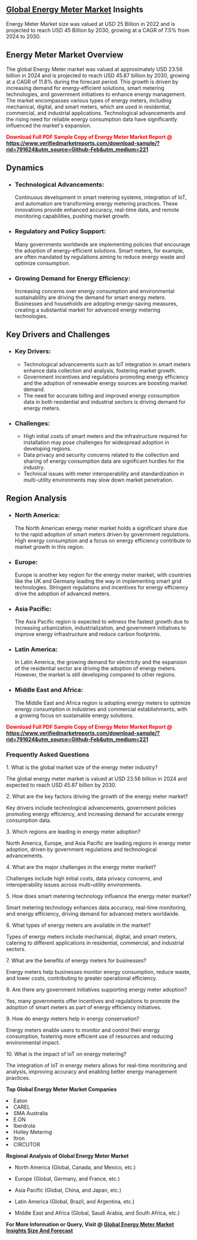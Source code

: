 <h2><a href="https://www.verifiedmarketreports.com/download-sample/?rid=791624&amp;utm_source=Github&amp;utm_medium=221" target="_blank">Global Energy Meter Market</a> Insights</h2><p>Energy Meter Market size was valued at USD 25 Billion in 2022 and is projected to reach USD 45 Billion by 2030, growing at a CAGR of 7.5% from 2024 to 2030.</p><p> <h2>Energy Meter Market Overview</h2> <p>The global Energy Meter market was valued at approximately USD 23.56 billion in 2024 and is projected to reach USD 45.87 billion by 2030, growing at a CAGR of 11.8% during the forecast period. This growth is driven by increasing demand for energy-efficient solutions, smart metering technologies, and government initiatives to enhance energy management. The market encompasses various types of energy meters, including mechanical, digital, and smart meters, which are used in residential, commercial, and industrial applications. Technological advancements and the rising need for reliable energy consumption data have significantly influenced the market's expansion.</p> <p><strong><p><span class=""><span style="color: #ff0000;"><strong>Download Full PDF Sample Copy of Energy Meter Market Report</strong> @ </span><a href="https://www.verifiedmarketreports.com/download-sample/?rid=791624&amp;utm_source=Github-Feb&amp;utm_medium=221" target="_blank">https://www.verifiedmarketreports.com/download-sample/?rid=791624&amp;utm_source=Github-Feb&amp;utm_medium=221</a></span></p></strong></p> <h2>Dynamics</h2> <ul> <li><h3>Technological Advancements:</h3> Continuous development in smart metering systems, integration of IoT, and automation are transforming energy metering practices. These innovations provide enhanced accuracy, real-time data, and remote monitoring capabilities, pushing market growth.</li> <li><h3>Regulatory and Policy Support:</h3> Many governments worldwide are implementing policies that encourage the adoption of energy-efficient solutions. Smart meters, for example, are often mandated by regulations aiming to reduce energy waste and optimize consumption.</li> <li><h3>Growing Demand for Energy Efficiency:</h3> Increasing concerns over energy consumption and environmental sustainability are driving the demand for smart energy meters. Businesses and households are adopting energy-saving measures, creating a substantial market for advanced energy metering technologies.</li> </ul> <h2>Key Drivers and Challenges</h2> <ul> <li><h3>Key Drivers:</h3> <ul> <li>Technological advancements such as IoT integration in smart meters enhance data collection and analysis, fostering market growth.</li> <li>Government incentives and regulations promoting energy efficiency and the adoption of renewable energy sources are boosting market demand.</li> <li>The need for accurate billing and improved energy consumption data in both residential and industrial sectors is driving demand for energy meters.</li> </ul> </li> <li><h3>Challenges:</h3> <ul> <li>High initial costs of smart meters and the infrastructure required for installation may pose challenges for widespread adoption in developing regions.</li> <li>Data privacy and security concerns related to the collection and sharing of energy consumption data are significant hurdles for the industry.</li> <li>Technical issues with meter interoperability and standardization in multi-utility environments may slow down market penetration.</li> </ul> </li> </ul> <h2>Region Analysis</h2> <ul> <li><h3>North America:</h3> The North American energy meter market holds a significant share due to the rapid adoption of smart meters driven by government regulations. High energy consumption and a focus on energy efficiency contribute to market growth in this region.</li> <li><h3>Europe:</h3> Europe is another key region for the energy meter market, with countries like the UK and Germany leading the way in implementing smart grid technologies. Stringent regulations and incentives for energy efficiency drive the adoption of advanced meters.</li> <li><h3>Asia Pacific:</h3> The Asia Pacific region is expected to witness the fastest growth due to increasing urbanization, industrialization, and government initiatives to improve energy infrastructure and reduce carbon footprints.</li> <li><h3>Latin America:</h3> In Latin America, the growing demand for electricity and the expansion of the residential sector are driving the adoption of energy meters. However, the market is still developing compared to other regions.</li> <li><h3>Middle East and Africa:</h3> The Middle East and Africa region is adopting energy meters to optimize energy consumption in industries and commercial establishments, with a growing focus on sustainable energy solutions.</li> </ul> <p><strong><p><span class=""><span style="color: #ff0000;"><strong>Download Full PDF Sample Copy of Energy Meter Market Report</strong> @ </span><a href="https://www.verifiedmarketreports.com/download-sample/?rid=791624&amp;utm_source=Github-Feb&amp;utm_medium=221" target="_blank">https://www.verifiedmarketreports.com/download-sample/?rid=791624&amp;utm_source=Github-Feb&amp;utm_medium=221</a></span></p></strong></p> <h3>Frequently Asked Questions</h3> <p>1. What is the global market size of the energy meter industry?</p> <p>The global energy meter market is valued at USD 23.56 billion in 2024 and expected to reach USD 45.87 billion by 2030.</p> <p>2. What are the key factors driving the growth of the energy meter market?</p> <p>Key drivers include technological advancements, government policies promoting energy efficiency, and increasing demand for accurate energy consumption data.</p> <p>3. Which regions are leading in energy meter adoption?</p> <p>North America, Europe, and Asia Pacific are leading regions in energy meter adoption, driven by government regulations and technological advancements.</p> <p>4. What are the major challenges in the energy meter market?</p> <p>Challenges include high initial costs, data privacy concerns, and interoperability issues across multi-utility environments.</p> <p>5. How does smart metering technology influence the energy meter market?</p> <p>Smart metering technology enhances data accuracy, real-time monitoring, and energy efficiency, driving demand for advanced meters worldwide.</p> <p>6. What types of energy meters are available in the market?</p> <p>Types of energy meters include mechanical, digital, and smart meters, catering to different applications in residential, commercial, and industrial sectors.</p> <p>7. What are the benefits of energy meters for businesses?</p> <p>Energy meters help businesses monitor energy consumption, reduce waste, and lower costs, contributing to greater operational efficiency.</p> <p>8. Are there any government initiatives supporting energy meter adoption?</p> <p>Yes, many governments offer incentives and regulations to promote the adoption of smart meters as part of energy efficiency initiatives.</p> <p>9. How do energy meters help in energy conservation?</p> <p>Energy meters enable users to monitor and control their energy consumption, fostering more efficient use of resources and reducing environmental impact.</p> <p>10. What is the impact of IoT on energy metering?</p> <p>The integration of IoT in energy meters allows for real-time monitoring and analysis, improving accuracy and enabling better energy management practices.</p> </p><p><strong>Top Global Energy Meter Market Companies</strong></p><div data-test-id=""><p><li>Eaton</li><li> CAREL</li><li> SMA Australia</li><li> E.ON</li><li> Iberdrola</li><li> Holley Metering</li><li> Itron</li><li> CIRCUTOR</li></p><div><strong>Regional Analysis of&nbsp;Global Energy Meter Market</strong></div><ul><li dir="ltr"><p dir="ltr">North America&nbsp;(Global, Canada, and Mexico, etc.)</p></li><li dir="ltr"><p dir="ltr">Europe (Global, Germany, and France, etc.)</p></li><li dir="ltr"><p dir="ltr">Asia Pacific&nbsp;(Global, China, and Japan, etc.)</p></li><li dir="ltr"><p dir="ltr">Latin America&nbsp;(Global, Brazil, and Argentina, etc.)</p></li><li dir="ltr">Middle East and Africa&nbsp;(Global, Saudi Arabia, and South Africa, etc.)</li></ul><p><strong>For More Information or Query, Visit @&nbsp;</strong><strong><a href="https://www.verifiedmarketreports.com/product/energy-meter-market/?utm_source=Github&amp;utm_medium=221" target="_blank">Global Energy Meter Market Insights Size And Forecast</a></strong></p></div>
